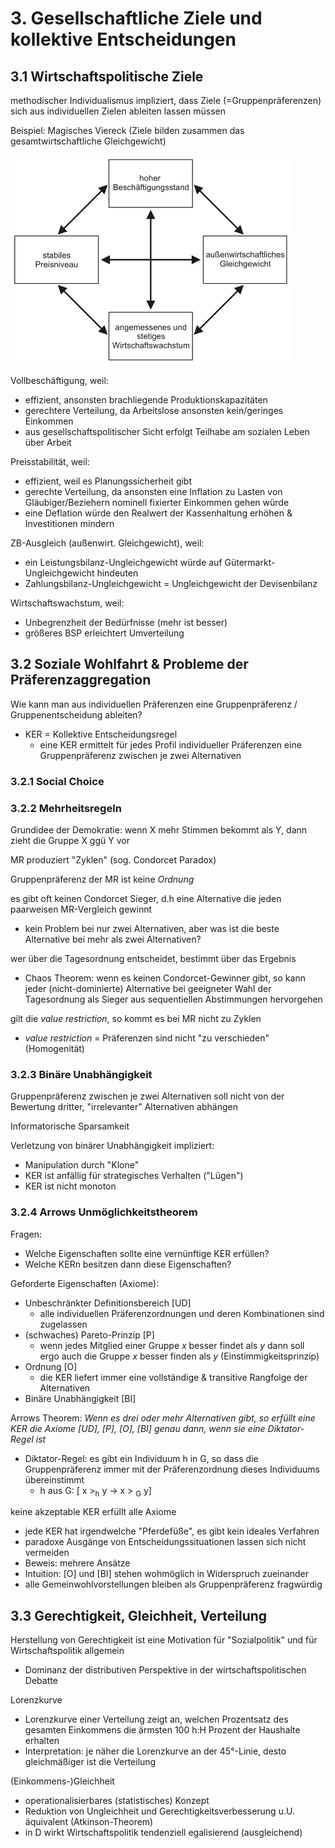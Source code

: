 # 3. Gesellschaftliche Ziele und kollektive Entscheidungen
## 3.1 Wirtschaftspolitische Ziele
methodischer Individualismus impliziert, dass Ziele (=Gruppenpräferenzen) sich aus individuellen Zielen ableiten lassen müssen

Beispiel: Magisches Viereck (Ziele bilden zusammen das gesamtwirtschaftliche Gleichgewicht)

![Magisches Viereck](./img/magi.png "Magisches Viereck")

Vollbeschäftigung, weil:
- effizient, ansonsten brachliegende Produktionskapazitäten
- gerechtere Verteilung, da Arbeitslose ansonsten kein/geringes Einkommen
- aus gesellschaftspolitischer Sicht erfolgt Teilhabe am sozialen Leben über Arbeit

Preisstabilität, weil:
- effizient, weil es Planungssicherheit gibt
- gerechte Verteilung, da ansonsten eine Inflation zu Lasten von Gläubiger/Beziehern nominell fixierter Einkommen gehen würde
- eine Deflation würde den Realwert der Kassenhaltung erhöhen & Investitionen mindern

ZB-Ausgleich (außenwirt. Gleichgewicht), weil:
- ein Leistungsbilanz-Ungleichgewicht würde auf Gütermarkt-Ungleichgewicht hindeuten
- Zahlungsbilanz-Ungleichgewicht = Ungleichgewicht der Devisenbilanz

Wirtschaftswachstum, weil:
- Unbegrenzheit der Bedürfnisse (mehr ist besser)
- größeres BSP erleichtert Umverteilung


## 3.2 Soziale Wohlfahrt & Probleme der Präferenzaggregation
Wie kann man aus individuellen Präferenzen eine Gruppenpräferenz / Gruppenentscheidung ableiten?
- KER = Kollektive Entscheidungsregel
  - eine KER ermittelt für jedes Profil individueller Präferenzen eine Gruppenpräferenz zwischen je zwei Alternativen

### 3.2.1 Social Choice




### 3.2.2 Mehrheitsregeln
Grundidee der Demokratie: wenn X mehr Stimmen bekommt als Y, dann zieht die Gruppe X ggü Y vor

MR produziert "Zyklen" (sog. Condorcet Paradox)

Gruppenpräferenz der MR ist keine *Ordnung*

es gibt oft keinen Condorcet Sieger, d.h eine Alternative die jeden paarweisen MR-Vergleich gewinnt
- kein Problem bei nur zwei Alternativen, aber was ist die beste Alternative bei mehr als zwei Alternativen?

wer über die Tagesordnung entscheidet, bestimmt über das Ergebnis
- Chaos Theorem: wenn es keinen Condorcet-Gewinner gibt, so kann jeder (nicht-dominierte) Alternative bei geeigneter Wahl der Tagesordnung als Sieger aus sequentiellen Abstimmungen hervorgehen

gilt die *value restriction*, so kommt es bei MR nicht zu Zyklen
- *value restriction* = Präferenzen sind nicht "zu verschieden" (Homogenität)

### 3.2.3 Binäre Unabhängigkeit
Gruppenpräferenz zwischen je zwei Alternativen soll nicht von der Bewertung dritter, "irrelevanter" Alternativen abhängen

Informatorische Sparsamkeit

Verletzung von binärer Unabhängigkeit impliziert:
- Manipulation durch "Klone"
- KER ist anfällig für strategisches Verhalten ("Lügen")
- KER ist nicht monoton

### 3.2.4 Arrows Unmöglichkeitstheorem
Fragen:
- Welche Eigenschaften sollte eine vernünftige KER erfüllen?
- Welche KERn besitzen dann diese Eigenschaften?

Geforderte Eigenschaften (Axiome):
- Unbeschränkter Definitionsbereich [UD]
  - alle individuellen Präferenzordnungen und deren Kombinationen sind zugelassen
- (schwaches) Pareto-Prinzip [P]
  - wenn jedes Mitglied einer Gruppe *x* besser findet als *y* dann soll ergo auch die Gruppe *x* besser finden als *y* (Einstimmigkeitsprinzip)
- Ordnung [O]
  - die KER liefert immer eine vollständige & transitive Rangfolge der Alternativen
- Binäre Unabhängigkeit [BI]

Arrows Theorem: *Wenn es drei oder mehr Alternativen gibt, so erfüllt eine KER die Axiome [UD], [P], [O], [BI] genau dann, wenn sie eine Diktator-Regel ist*
  - Diktator-Regel: es gibt ein Individuum h in G, so dass die Gruppenpräferenz immer mit der Präferenzordnung dieses Individuums übereinstimmt
    - h aus G: [ x ><sub>h</sub> y -> x > <sub>G</sub> y]

keine akzeptable KER erfüllt alle Axiome
- jede KER hat irgendwelche "Pferdefüße", es gibt kein ideales Verfahren
- paradoxe Ausgänge von Entscheidungssituationen lassen sich nicht vermeiden
- Beweis: mehrere Ansätze
- Intuition: [O] und [BI] stehen wohmöglich in Widerspruch zueinander
- alle Gemeinwohlvorstellungen bleiben als Gruppenpräferenz fragwürdig

## 3.3 Gerechtigkeit, Gleichheit, Verteilung
Herstellung von Gerechtigkeit ist eine Motivation für "Sozialpolitik" und für Wirtschaftspolitik allgemein
- Dominanz der distributiven Perspektive in der wirtschaftspolitischen Debatte

Lorenzkurve
- Lorenzkurve einer Verteilung zeigt an, welchen Prozentsatz des gesamten Einkommens die ärmsten 100 h:H Prozent der Haushalte erhalten
- Interpretation: je näher die Lorenzkurve an der 45°-Linie, desto gleichmäßiger ist die Verteilung

(Einkommens-)Gleichheit
- operationalisierbares (statistisches) Konzept
- Reduktion von Ungleichheit und  Gerechtigkeitsverbesserung u.U. äquivalent (Atkinson-Theorem)
- in D wirkt Wirtschaftspolitik tendenziell egalisierend (ausgleichend)
